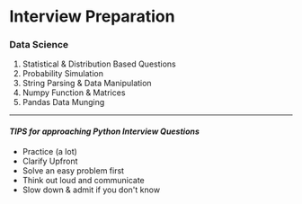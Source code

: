 # Interview Preparation  
### Data Science
1. Statistical & Distribution Based Questions
2. Probability Simulation
3. String Parsing & Data Manipulation
4. Numpy Function & Matrices
5. Pandas Data Munging  

*****
#### _TIPS for approaching Python Interview Questions_
- Practice (a lot)
- Clarify Upfront
- Solve an easy problem first
- Think out loud and communicate
- Slow down & admit if you don't know